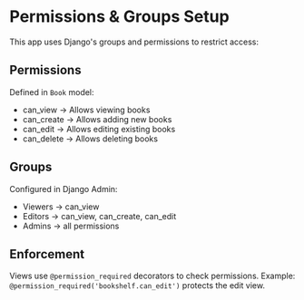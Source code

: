 # Permissions & Groups Setup

This app uses Django's groups and permissions to restrict access:

## Permissions
Defined in `Book` model:
- can_view → Allows viewing books
- can_create → Allows adding new books
- can_edit → Allows editing existing books
- can_delete → Allows deleting books

## Groups
Configured in Django Admin:
- Viewers → can_view
- Editors → can_view, can_create, can_edit
- Admins → all permissions

## Enforcement
Views use `@permission_required` decorators to check permissions.
Example: `@permission_required('bookshelf.can_edit')` protects the edit view.